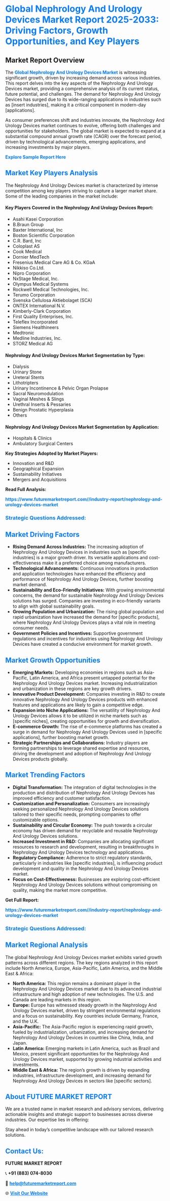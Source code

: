<h1 style="color: #007BFF;">Global Nephrology And Urology Devices Market Report 2025-2033: Driving Factors, Growth Opportunities, and Key Players</h1>

<section id="overview">
<h2>Market Report Overview</h2>
<p>The <a href="https://www.futuremarketreport.com//industry-report/nephrology-and-urology-devices-market" style="color: #007BFF; text-decoration: none;"><strong>Global Nephrology And Urology Devices Market</strong></a> is witnessing significant growth, driven by increasing demand across various industries. This report delves into the key aspects of the Nephrology And Urology Devices market, providing a comprehensive analysis of its current status, future potential, and challenges. The demand for Nephrology And Urology Devices has surged due to its wide-ranging applications in industries such as [insert industries], making it a critical component in modern-day [applications].</p>
<p>As consumer preferences shift and industries innovate, the Nephrology And Urology Devices market continues to evolve, offering both challenges and opportunities for stakeholders. The global market is expected to expand at a substantial compound annual growth rate (CAGR) over the forecast period, driven by technological advancements, emerging applications, and increasing investments by major players.</p>
</section>

<section id="overview">
<p><a href="https://www.futuremarketreport.com//request-sample/reportId=46380" style="color: #007BFF; text-decoration: none;"><strong>Explore Sample Report Here</strong></a></p>
</section>

<section id="key-players">
<h2 style="color: #007BFF;">Market Key Players Analysis</h2>
<p>The Nephrology And Urology Devices market is characterized by intense competition among key players striving to capture a larger market share. Some of the leading companies in the market include:</p>
<h4>Key Players Covered in the Nephrology And Urology Devices Report:</h4>
<ul><li>Asahi Kasei Corporation</li><li>B.Braun Group</li><li>Baxter International, Inc</li><li>Boston Scientific Corporation</li><li>C.R. Bard, Inc</li><li>Coloplast AS</li><li>Cook Medical</li><li>Dornier MedTech</li><li>Fresenius Medical Care AG &amp; Co. KGaA</li><li>Nikkiso Co.Ltd.</li><li>Nipro Corporation</li><li>NxStage Medical, Inc.</li><li>Olympus Medical Systems</li><li>Rockwell Medical Technologies, Inc.</li><li>Terumo Corporation</li><li>Svenska Cellulosa Aktiebolaget (SCA)</li><li>ONTEX International N.V.</li><li>Kimberly-Clark Corporation</li><li>First Quality Enterprises, Inc.</li><li>Teleflex Incorporated</li><li>Siemens Healthineers</li><li>Medtronic</li><li>Medline Industries, Inc.</li><li>STORZ Medical AG</li></ul>
<h4>Nephrology And Urology Devices Market Segmentation by Type:</h4>
<ul><li>Dialysis</li><li>Urinary Stone</li><li>Ureteral Stents</li><li>Lithotripters</li><li>Urinary Incontinence &amp; Pelvic Organ Prolapse</li><li>Sacral Neuromodulation</li><li>Vaginal Meshes &amp; Slings</li><li>Urethral Inserts &amp; Pessaries</li><li>Benign Prostatic Hyperplasia</li><li>Others</li></ul>

<h4>Nephrology And Urology Devices Market Segmentation by Application:</h4>
<ul><li>Hospitals &amp; Clinics</li><li>Ambulatory Surgical Centers</li></ul>
<p><strong>Key Strategies Adopted by Market Players:</strong></p>
<ul>
<li>Innovation and R&D</li>
<li>Geographical Expansion</li>
<li>Sustainability Initiatives</li>
<li>Mergers and Acquisitions</li>
</ul>
</section>

<section>
<p><strong>Read Full Analysis: </strong></p><a href="https://www.futuremarketreport.com//industry-report/nephrology-and-urology-devices-market" style="color: #007BFF; text-decoration: none;"><strong>https://www.futuremarketreport.com//industry-report/nephrology-and-urology-devices-market</strong></a>
<h3 style="color: #007BFF;">Strategic Questions Addressed:</h3>
</section>

<section id="driving-factors">
<h2 style="color: #007BFF;">Market Driving Factors</h2>
<ul>
<li><strong>Rising Demand Across Industries:</strong> The increasing adoption of Nephrology And Urology Devices in industries such as [specific industries] is a major growth driver. Its versatile applications and cost-effectiveness make it a preferred choice among manufacturers.</li>
<li><strong>Technological Advancements:</strong> Continuous innovations in production and application technologies have enhanced the efficiency and performance of Nephrology And Urology Devices, further boosting market demand.</li>
<li><strong>Sustainability and Eco-Friendly Initiatives:</strong> With growing environmental concerns, the demand for sustainable Nephrology And Urology Devices solutions has surged. Companies are investing in eco-friendly variants to align with global sustainability goals.</li>
<li><strong>Growing Population and Urbanization:</strong> The rising global population and rapid urbanization have increased the demand for [specific products], where Nephrology And Urology Devices plays a vital role in meeting consumer needs.</li>
<li><strong>Government Policies and Incentives:</strong> Supportive government regulations and incentives for industries using Nephrology And Urology Devices have created a conducive environment for market growth.</li>
</ul>
</section>

<section id="growth-opportunities">
<h2 style="color: #007BFF;">Market Growth Opportunities</h2>
<ul>
<li><strong>Emerging Markets:</strong> Developing economies in regions such as Asia-Pacific, Latin America, and Africa present untapped potential for the Nephrology And Urology Devices market. Increasing industrialization and urbanization in these regions are key growth drivers.</li>
<li><strong>Innovative Product Development:</strong> Companies investing in R&D to create innovative Nephrology And Urology Devices products with enhanced features and applications are likely to gain a competitive edge.</li>
<li><strong>Expansion into Niche Applications:</strong> The versatility of Nephrology And Urology Devices allows it to be utilized in niche markets such as [specific niches], creating opportunities for growth and diversification.</li>
<li><strong>E-commerce Growth:</strong> The rise of e-commerce platforms has created a surge in demand for Nephrology And Urology Devices used in [specific applications], further boosting market growth.</li>
<li><strong>Strategic Partnerships and Collaborations:</strong> Industry players are forming partnerships to leverage shared expertise and resources, driving the development and adoption of Nephrology And Urology Devices products globally.</li>
</ul>
</section>

<section id="trending-factors">
<h2 style="color: #007BFF;">Market Trending Factors</h2>
<ul>
<li><strong>Digital Transformation:</strong> The integration of digital technologies in the production and distribution of Nephrology And Urology Devices has improved efficiency and customer satisfaction.</li>
<li><strong>Customization and Personalization:</strong> Consumers are increasingly seeking personalized Nephrology And Urology Devices solutions tailored to their specific needs, prompting companies to offer customizable options.</li>
<li><strong>Sustainability and Circular Economy:</strong> The push towards a circular economy has driven demand for recyclable and reusable Nephrology And Urology Devices solutions.</li>
<li><strong>Increased Investment in R&D:</strong> Companies are allocating significant resources to research and development, resulting in breakthroughs in Nephrology And Urology Devices technology and applications.</li>
<li><strong>Regulatory Compliance:</strong> Adherence to strict regulatory standards, particularly in industries like [specific industries], is influencing product development and quality in the Nephrology And Urology Devices market.</li>
<li><strong>Focus on Cost-Effectiveness:</strong> Businesses are exploring cost-efficient Nephrology And Urology Devices solutions without compromising on quality, making the market more competitive.</li>
</ul>
</section>

<section>
<p><strong>Get Full Report: </strong></p><a href="https://www.futuremarketreport.com//industry-report/nephrology-and-urology-devices-market" style="color: #007BFF; text-decoration: none;"><strong>https://www.futuremarketreport.com//industry-report/nephrology-and-urology-devices-market</strong></a>
<h3 style="color: #007BFF;">Strategic Questions Addressed:</h3>
</section>


<section id="regional-analysis">
<h2 style="color: #007BFF;">Market Regional Analysis</h2>
<p>The global Nephrology And Urology Devices market exhibits varied growth patterns across different regions. The key regions analyzed in this report include North America, Europe, Asia-Pacific, Latin America, and the Middle East & Africa:</p>
<ul>
<li><strong>North America:</strong> This region remains a dominant player in the Nephrology And Urology Devices market due to its advanced industrial infrastructure and high adoption of new technologies. The U.S. and Canada are leading markets in this region.</li>
<li><strong>Europe:</strong> Europe has witnessed steady growth in the Nephrology And Urology Devices market, driven by stringent environmental regulations and a focus on sustainability. Key countries include Germany, France, and the U.K.</li>
<li><strong>Asia-Pacific:</strong> The Asia-Pacific region is experiencing rapid growth, fueled by industrialization, urbanization, and increasing demand for Nephrology And Urology Devices in countries like China, India, and Japan.</li>
<li><strong>Latin America:</strong> Emerging markets in Latin America, such as Brazil and Mexico, present significant opportunities for the Nephrology And Urology Devices market, supported by growing industrial activities and investments.</li>
<li><strong>Middle East & Africa:</strong> The region’s growth is driven by expanding industries, infrastructure development, and increasing demand for Nephrology And Urology Devices in sectors like [specific sectors].</li>
</ul>
</section>

<footer>
<h2 style="color: #007BFF;">About FUTURE MARKET REPORT</h2>
<p>We are a trusted name in market research and advisory services, delivering actionable insights and strategic support to businesses across diverse industries. Our expertise lies in offering:</p>

<p>Stay ahead in today’s competitive landscape with our tailored research solutions.</p>

<h2 style="color: #007BFF;">Contact Us:</h2>
<p><strong>FUTURE MARKET REPORT</strong></p>
<p>📞 <strong>+91 (883) 074-8030</strong></p>
<p>📧 <strong><a href="mailto:help@futuremarketreport.com" style="color: #007BFF;">help@futuremarketreport.com</a></strong></p>
<p>🌐 <strong><a href="https://www.futuremarketreport.com/" style="color: #007BFF;">Visit Our Website</a></strong></p>
</footer>